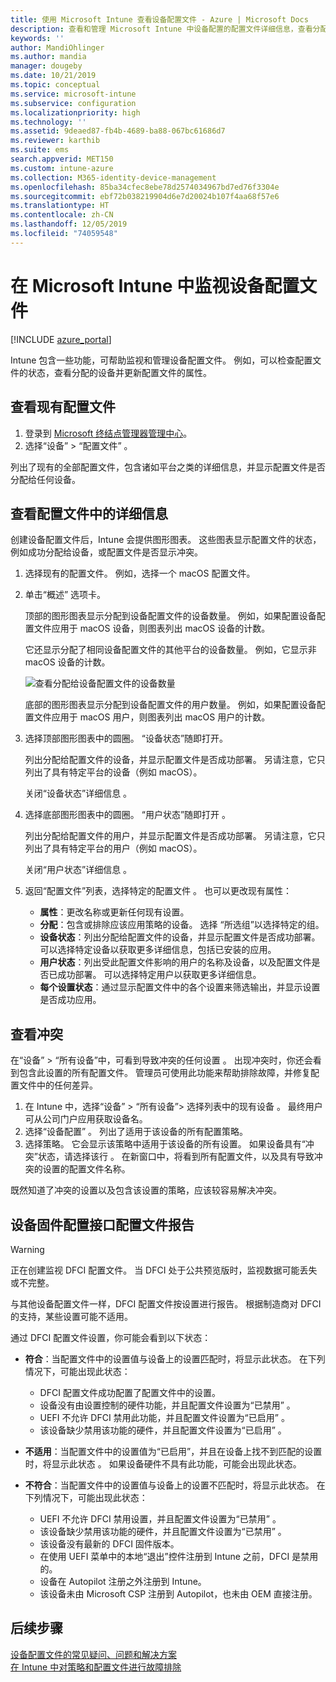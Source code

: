 ```yaml
---
title: 使用 Microsoft Intune 查看设备配置文件 - Azure | Microsoft Docs
description: 查看和管理 Microsoft Intune 中设备配置的配置文件详细信息，查看分配给配置文件的设备数量的图形图表，并查看哪些设备已分配或部署配置文件。 也可对具有冲突设置的配置文件进行故障排除。
keywords: ''
author: MandiOhlinger
ms.author: mandia
manager: dougeby
ms.date: 10/21/2019
ms.topic: conceptual
ms.service: microsoft-intune
ms.subservice: configuration
ms.localizationpriority: high
ms.technology: ''
ms.assetid: 9deaed87-fb4b-4689-ba88-067bc61686d7
ms.reviewer: karthib
ms.suite: ems
search.appverid: MET150
ms.custom: intune-azure
ms.collection: M365-identity-device-management
ms.openlocfilehash: 85ba34cfec8ebe78d2574034967bd7ed76f3304e
ms.sourcegitcommit: ebf72b038219904d6e7d20024b107f4aa68f57e6
ms.translationtype: HT
ms.contentlocale: zh-CN
ms.lasthandoff: 12/05/2019
ms.locfileid: "74059548"
---
```

# <a name="monitor-device-profiles-in-microsoft-intune"></a>在 Microsoft Intune 中监视设备配置文件

[!INCLUDE [azure_portal](../includes/azure_portal.md)]

Intune 包含一些功能，可帮助监视和管理设备配置文件。 例如，可以检查配置文件的状态，查看分配的设备并更新配置文件的属性。

## <a name="view-existing-profiles"></a>查看现有配置文件

1. 登录到 [Microsoft 终结点管理器管理中心](https://go.microsoft.com/fwlink/?linkid=2109431)。
2. 选择“设备”   > “配置文件”  。

列出了现有的全部配置文件，包含诸如平台之类的详细信息，并显示配置文件是否分配给任何设备。

## <a name="view-details-on-a-profile"></a>查看配置文件中的详细信息

创建设备配置文件后，Intune 会提供图形图表。 这些图表显示配置文件的状态，例如成功分配给设备，或配置文件是否显示冲突。

1. 选择现有的配置文件。 例如，选择一个 macOS 配置文件。
2. 单击“概述”  选项卡。

    顶部的图形图表显示分配到设备配置文件的设备数量。 例如，如果配置设备配置文件应用于 macOS 设备，则图表列出 macOS 设备的计数。

    它还显示分配了相同设备配置文件的其他平台的设备数量。 例如，它显示非 macOS 设备的计数。

    ![查看分配给设备配置文件的设备数量](./media/device-profile-monitor/device-configuration-profile-graphical-chart.png)

    底部的图形图表显示分配到设备配置文件的用户数量。 例如，如果配置设备配置文件应用于 macOS 用户，则图表列出 macOS 用户的计数。

3. 选择顶部图形图表中的圆圈。  “设备状态”随即打开。

    列出分配给配置文件的设备，并显示配置文件是否成功部署。 另请注意，它只列出了具有特定平台的设备（例如 macOS）。

    关闭“设备状态”详细信息  。

4. 选择底部图形图表中的圆圈。 “用户状态”随即打开  。 

    列出分配给配置文件的用户，并显示配置文件是否成功部署。 另请注意，它只列出了具有特定平台的用户（例如 macOS）。

    关闭“用户状态”详细信息  。

5. 返回“配置文件”列表，选择特定的配置文件  。 也可以更改现有属性：
    - **属性**：更改名称或更新任何现有设置。
    - **分配**：包含或排除应该应用策略的设备。 选择  “所选组”以选择特定的组。
    - **设备状态**：列出分配给配置文件的设备，并显示配置文件是否成功部署。 可以选择特定设备以获取更多详细信息，包括已安装的应用。
    - **用户状态**：列出受此配置文件影响的用户的名称及设备，以及配置文件是否已成功部署。 可以选择特定用户以获取更多详细信息。
    - **每个设置状态**：通过显示配置文件中的各个设置来筛选输出，并显示设置是否成功应用。

## <a name="view-conflicts"></a>查看冲突

在“设备” > “所有设备”中，可看到导致冲突的任何设置   。 出现冲突时，你还会看到包含此设置的所有配置文件。 管理员可使用此功能来帮助排除故障，并修复配置文件中的任何差异。

1. 在 Intune 中，选择“设备” > “所有设备”> 选择列表中的现有设备   。 最终用户可从公司门户应用获取设备名。
2. 选择“设备配置”  。 列出了适用于该设备的所有配置策略。
3. 选择策略。 它会显示该策略中适用于该设备的所有设置。 如果设备具有“冲突”状态，请选择该行  。 在新窗口中，将看到所有配置文件，以及具有导致冲突的设置的配置文件名称。

既然知道了冲突的设置以及包含该设置的策略，应该较容易解决冲突。 

## <a name="device-firmware-configuration-interface-profile-reporting"></a>设备固件配置接口配置文件报告

> [!WARNING]
> 正在创建监视 DFCI 配置文件。 当 DFCI 处于公共预览版时，监视数据可能丢失或不完整。

与其他设备配置文件一样，DFCI 配置文件按设置进行报告。 根据制造商对 DFCI 的支持，某些设置可能不适用。

通过 DFCI 配置文件设置，你可能会看到以下状态：

- **符合**：当配置文件中的设置值与设备上的设置匹配时，将显示此状态。 在下列情况下，可能出现此状态：

  - DFCI 配置文件成功配置了配置文件中的设置。
  - 设备没有由设置控制的硬件功能，并且配置文件设置为“已禁用”  。
  - UEFI 不允许 DFCI 禁用此功能，并且配置文件设置为“已启用”  。
  - 该设备缺少禁用该功能的硬件，并且配置文件设置为“已启用”  。

- **不适用**：当配置文件中的设置值为“已启用”，并且在设备上找不到匹配的设置时，将显示此状态  。 如果设备硬件不具有此功能，可能会出现此状态。

- **不符合**：当配置文件中的设置值与设备上的设置不匹配时，将显示此状态。 在下列情况下，可能出现此状态：

  - UEFI 不允许 DFCI 禁用设置，并且配置文件设置为“已禁用”  。
  - 该设备缺少禁用该功能的硬件，并且配置文件设置为“已禁用”  。
  - 该设备没有最新的 DFCI 固件版本。
  - 在使用 UEFI 菜单中的本地“退出”控件注册到 Intune 之前，DFCI 是禁用的。
  - 设备在 Autopilot 注册之外注册到 Intune。
  - 该设备未由 Microsoft CSP 注册到 Autopilot，也未由 OEM 直接注册。

## <a name="next-steps"></a>后续步骤

[设备配置文件的常见疑问、问题和解决方案](device-profile-troubleshoot.md)  
[在 Intune 中对策略和配置文件进行故障排除](troubleshoot-policies-in-microsoft-intune.md)
